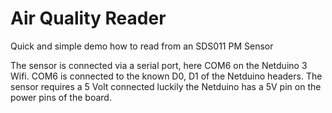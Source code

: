 # Air Quality Reader
Quick and simple demo how to read from an SDS011 PM Sensor

The sensor is connected via a serial port, here COM6 on the Netduino 3 Wifi. COM6 is connected to the known D0, D1 of the Netduino headers. The sensor requires a 5 Volt connected luckily the Netduino has a 5V pin on the power pins of the board.

